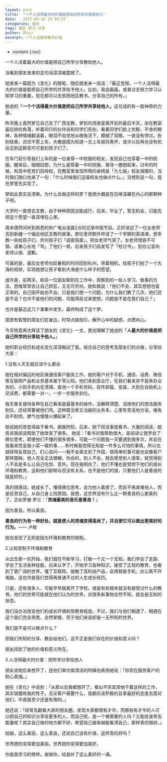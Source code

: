 ```yaml
---
layout: post
title:  "一个人活得最大的价值是把自己所学分享给他人"
date:   2017-03-16 23:33:33
categories: 成长
tags: 成长 学习 分享
author: 陈sir
excerpt: 一个人活着的最大价值
---
```

* content
{:toc}

一个人活着最大的价值是把自己所学分享教给他人。

当看到朋友发来的这句话深深被震撼了。

她发来一篇题为《变化》的随笔，随后就发来一段话：「最近觉得，一个人活得最大的价值是能把自己所学的共享给予他人。比如，我会画画，或者过去努力学习认知学习的重要，现在都可以去贫困地区教书，分享自己的所有。」

她说的「**一个个活得最大价值是把自己所学共享给他人**」这句话的有一股神奇的力量。

昨天晚上竟然梦见自己去了广西支教，梦到的场景是离开前的最后半天，坐在教室最后排的角落，听着同行的伙伴说和同学们告别，看着同学们脸上忧郁、不舍的眼神，各种情绪翻滚着，眼泪不自觉地从眼角流下，模糊了双眼，一直没有停过。告别结束，迟迟不愿上车，大概是因为知道一旦上车就将离开，或许以后再也没有机会见到这群乖巧可爱的孩子们了。

在车门前引导我们上车的是一位身穿一中校服的校友，发现自己也穿着一中的校服。醒来后，细细回想，为什么是穿着一中的校服，搜寻一圈想起来，过年的时候，和高中死党们回母校，在教室里发现所用的桌椅是「九七届」校友捐赠的，当时我们随口也来了一句：「什么时候我们这届校友也做点什么。」没想到这一句，竟在梦里先实现了。

梦如此真实且清晰。为什么会做这样的梦？我想大概是在召唤深藏在内心的那颗种子吧。

大学时一直想去支教，由于种种原因没能成行，后来，毕业了，暂无机会，只能先把这个愿望一直深埋在心里。

周末偶然间听到熟悉的央广电台凌晨2点的记录中国节目。正好讲述了一位女老师去到新疆一个偏远地区支教的故事。那位老师额外申请了一个学期的英语课，想多教一些给孩子们，奈何孩子们「调皮捣蛋」，把女老师气哭了。女老师恨铁不可钢、语重心长地「骂」了他们一顿，后来孩子们自发写了「检讨书」，到办公室向老师认错、道歉。

可喜的是，最后女老师也趁暑假的时间回到杭州，带着相机，给孩子们拍了一个大海的视频，实现她想让孩子看到大海是什么样子的愿望。

或许是，前两天，和另一位朋友聊到在工作中，观察到的一些人学习、做事的方法、思维常常会让自己抓狂，又无可奈何。她和我说：「他们不会，其实想想也蛮正常的，自己刚开始也不会。只是我们想一个问题，为什么我们教了几次，他们还是不会？也许不是他们的问题，可能得反过来想想，问题是不是在我们自己？」

也许是最近这几个事集中发生，最终构成了这个梦。

感恩有智慧的朋友们在身边，时常点拨指引，解开心中的疑惑，点燃内心。

今天特意再次拜读了朋友的《变化》一文，更加理解了她说的「**人最大的价值是把自己所学的分享给予他人。**」

她的职业经历和成长变化深深触动了我，结合自己的思考及朋友们的点拨，分享给大家：

1.没有人天生就应该什么都会

她在相对偏远的地区做通信客户服务工作，她的客户对于手机、通信、话费、微信等互联网产品和业务基本属于零认知。他们来到营业厅，在我们看来并不是来办业务的，小到手机内在清理、查询一个手机号码、软件卸载、安装，大到在自助机上交话费，都需要一对一，一步一步服务到位。

每天重复接待各种在自己看来是最基本的操作，没解释清楚、没按他们的想法服务到位，还经常要被他们骂。这种既当爹又当娘的业务多，心里有苦没地方说，难免会不耐烦，脾气也慢慢火爆起来了。

她说她的改变得益于看书。据我所知，后来，她下班没事就看书，大量的阅读，她告诉我阅读帮助了她改变了很多。
她说：「看书对我帮助很大，是阅读让我学会了换位思考，即便他们不懂的很多很多，可能一个问题我一天要遇到很多次，并且在我看来完全是小菜一碟的事……有时候我觉得无知是一件多么可怕的事情，所以也就经常反观自己，扪心自问——我不会英文到了外国，很简单的事可能也会像客户那样愚昧，他人完全无法理解。你会的，别人不会，就会感觉别人很笨，就觉得别人不会是多么让自己吃惊、意外。现在我明白了，他们不懂也是受控于他们的成长环境和教育，这和他们聪明与否没有关系，也不是他们的错，只要他们人是善良的就是好的。」

真的很感动，她成长了，懂得换位思考，会为他人着想了，而且不再发难他人，而是反思自己，从自己身上找原因。我想，这世界没有什么比一颗善良的心更美的了。正如罗曼·罗兰：「**灵魂最美的音乐是善良！**」

因为善良，所以美丽。

**善良的行为有一种好处，就是使人的灵魂变得高尚了，并且使它可以做出更美好的行为。**—— 卢梭

她也发现了无知是因为环境和教育的限制。

2.认知受制于环境和教育

从出生那一刻开始，我们就在不断学习，打破一个又一个无知。我们学会了走路、学会了生活各种技能，后来认字了，开始学习各种知识，接受了正规的教育，也看到了更广阔的世界。懂了互联网，接触了高科技产品，会用智能手机，办公离不开电脑。这也许是我们觉得再普通不过的人生成长经历。

只是，还有很多人，可能早早就离开了学校，或是有些根本就没有接受过什么的教育。他们的世界可能就在他们认为的世界，对很多新事物全然不知，就会是无知的状态。

我们没办法改变他们的成长环境和受教育程度。不过，我们与他们相遇了，相遇在这个我们完全熟悉，全然掌握，而于他们来说却是一无所知的世界。

我们是不是可以做点什么？

把我们所知的分享、教会给他们，这不正是我们存在的价值和意义吗？

朋友找到了她的价值和意义所在。

3.人活得最大的价值：把所学分享给他人

朋友说她后来想开了，连他们单位做清洁的阿姨也表扬她说：「你现在服务客户的耐心真强。」

她在《变化》中说到：「从那以后我都想开了，看似不厌其烦地干着这样的工作，其实很磨练我的性子。无论客户需要什么，我都应该积极的且拿最好的态度去面对他们。毕竟我至少还是有用的。」

她还说：「经常去翻看大家的朋友圈，发现大家都很有才华，而那些有才华的人可以把自己的知识分享给更多的人，而自己呢，是一个被需要的人吗？又能给谁带去能量呢？其实自己做的地方都不好，希望自己越来越能看清自己，那样真的很好。」

姑娘，这么美丽，这么善良，还说自己没有价值，这样真的好吗？

世界因你变得更加美丽，世界因你变得更加美好。

你是我学习的榜样。谢谢你，给我补了这么美好的一课。
